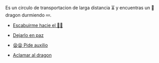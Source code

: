 Es un circulo de transportacion de larga distancia ⏳ y encuentras un 🐉 dragon durmiendo 💤.

- [Escabuirme hacie el 🤫👟](4.md)

- [Dejarlo en paz](../2/1.md)

- [😫😫 Pide auxilio](3-2.md)

- [Aclamar al dragon](2-1D.md)
